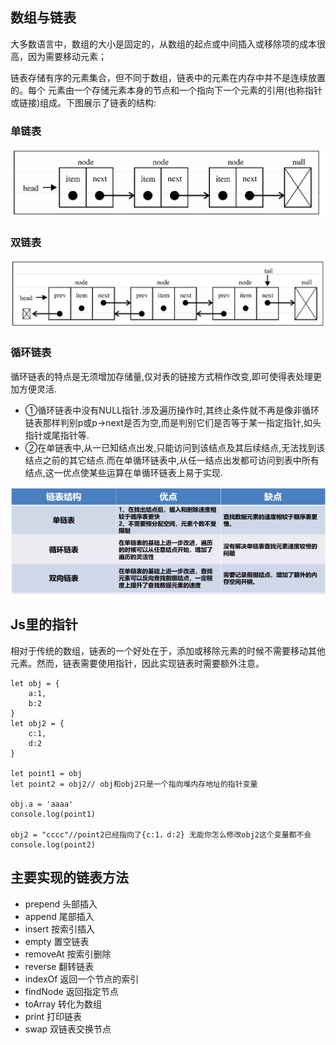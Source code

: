 ## 数组与链表

大多数语言中，数组的大小是固定的，从数组的起点或中间插入或移除项的成本很高，因为需要移动元素；




链表存储有序的元素集合，但不同于数组，链表中的元素在内存中并不是连续放置的。每个 元素由一个存储元素本身的节点和一个指向下一个元素的引用(也称指针或链接)组成。下图展示了链表的结构:

### 单链表

![图片无法加载](./单链表.png)


### 双链表

![图片无法加载](./双链表.png)


### 循环链表

循环链表的特点是无须增加存储量,仅对表的链接方式稍作改变,即可使得表处理更加方便灵活.

- ①循环链表中没有NULL指针.涉及遍历操作时,其终止条件就不再是像非循环链表那样判别p或p->next是否为空,而是判别它们是否等于某一指定指针,如头指针或尾指针等. 
- ②在单链表中,从一已知结点出发,只能访问到该结点及其后续结点,无法找到该结点之前的其它结点.而在单循环链表中,从任一结点出发都可访问到表中所有结点,这一优点使某些运算在单循环链表上易于实现.

![图片无法加载](./链表比较.png)

## Js里的指针

相对于传统的数组，链表的一个好处在于，添加或移除元素的时候不需要移动其他元素。然而，链表需要使用指针，因此实现链表时需要额外注意。
```
let obj = {
    a:1,
    b:2
}
let obj2 = {
    c:1,
    d:2
}

let point1 = obj
let point2 = obj2// obj和obj2只是一个指向堆内存地址的指针变量  

obj.a = 'aaaa'
console.log(point1)

obj2 = "cccc"//point2已经指向了{c:1，d:2} 无能你怎么修改obj2这个变量都不会
console.log(point2)
```

## 主要实现的链表方法

- prepend 头部插入
- append 尾部插入
- insert 按索引插入
- empty 置空链表
- removeAt 按索引删除
- reverse 翻转链表
- indexOf 返回一个节点的索引
- findNode 返回指定节点
- toArray 转化为数组
- print 打印链表
- swap 双链表交换节点
